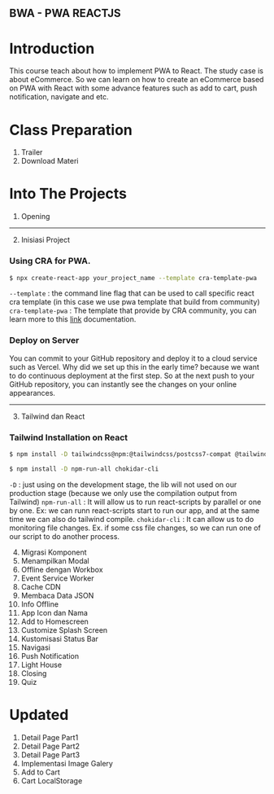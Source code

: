 BWA - PWA REACTJS 
-----
# Introduction
This course teach about how to implement PWA to React. The study case is about eCommerce. So we can learn on how to create an eCommerce based on PWA with React with some advance features such as add to cart, push notification, navigate and etc.

# Class Preparation
1. Trailer
2. Download Materi

# Into The Projects
1. Opening
***
2. Inisiasi Project
### Using CRA for PWA.
```bash
$ npx create-react-app your_project_name --template cra-template-pwa
```
`--template` : the command line flag that can be used to call specific react cra template (in this case we use pwa template that build from community)
`cra-template-pwa` : The template that provide by CRA community, you can learn more to this [link](https://create-react-app.dev/docs/making-a-progressive-web-app/) documentation.
### Deploy on Server
You can commit to your GitHub repository and deploy it to a cloud service such as Vercel. Why did we set up this in the early time? because we want to do continuous deployment at the first step. So at the next push to your GitHub repository, you can instantly see the changes on your online appearances.
***
3. Tailwind dan React
### Tailwind Installation on React
```bash
$ npm install -D tailwindcss@npm:@tailwindcss/postcss7-compat @tailwindcss/postcss7-compat postcss@^7 autoprefixer@^9

$ npm install -D npm-run-all chokidar-cli
```
`-D` : just using on the development stage, the lib will not used on our production stage (because we only use the compilation output from Tailwind)
`npm-run-all` : It will allow us to run react-scripts by parallel or one by one. Ex: we can runn react-scripts start to run our app, and at the same time we can also do tailwind compile.
`chokidar-cli` : It can allow us to do monitoring file changes. Ex. if some css file changes, so we can run one of our script to do another process.

4. Migrasi Komponent
5. Menampilkan Modal
6. Offline dengan Workbox
7. Event Service Worker
8. Cache CDN
9. Membaca Data JSON
10. Info Offline
11. App Icon dan Nama
12. Add to Homescreen
13. Customize Splash Screen
14. Kustomisasi Status Bar
15. Navigasi
16. Push Notification
17. Light House
18. Closing
19. Quiz

# Updated
1. Detail Page Part1
2. Detail Page Part2
3. Detail Page Part3
4. Implementasi Image Galery
5. Add to Cart
6. Cart LocalStorage